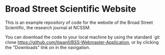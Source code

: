 # Broad Street Scientific Website

This is an example repository of code for the website of the Broad Street
Scientific, the research journal at NCSSM.

You can download the code to your local machine by using
 the standard `git clone 
https://github.com/tiwanll/BSS-Webmaster-Application,
 or by clicking the "Downloads" link on in the navigation.
